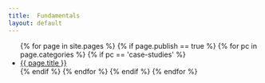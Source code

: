 ```yaml
---
title:  Fundamentals
layout: default
---
```


<ul>
{% for page in site.pages %}
{% if page.publish == true %}
{% for pc in page.categories %}
{% if pc == 'case-studies' %}
<li><a href="{{ page.url }}">{{ page.title }}</a></li>
{% endif %}   <!-- cat-match-p -->
{% endfor %}  <!-- page-category -->
{% endif %}   <!-- publish-p -->
{% endfor %} <!-- page -->
</ul>
